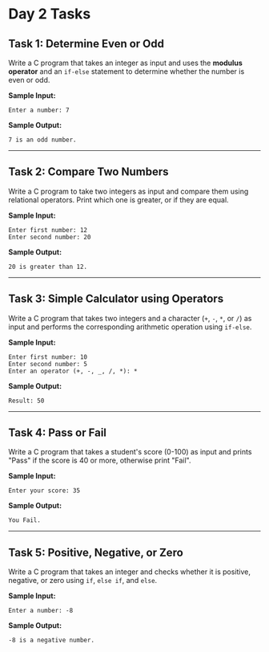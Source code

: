 # Day 2 Tasks

## Task 1: Determine Even or Odd

Write a C program that takes an integer as input and uses the **modulus operator** and an `if-else` statement to determine whether the number is even or odd.

**Sample Input:**

```
Enter a number: 7
```

**Sample Output:**

```
7 is an odd number.
```

---

## Task 2: Compare Two Numbers

Write a C program to take two integers as input and compare them using relational operators. Print which one is greater, or if they are equal.

**Sample Input:**

```
Enter first number: 12
Enter second number: 20
```

**Sample Output:**

```
20 is greater than 12.
```

---

## Task 3: Simple Calculator using Operators

Write a C program that takes two integers and a character (`+`, `-`, `*`, or `/`) as input and performs the corresponding arithmetic operation using `if-else`.

**Sample Input:**

```
Enter first number: 10
Enter second number: 5
Enter an operator (+, -, _, /, *): *
```

**Sample Output:**

```
Result: 50
```

---

## Task 4: Pass or Fail

Write a C program that takes a student's score (0-100) as input and prints "Pass" if the score is 40 or more, otherwise print "Fail".

**Sample Input:**

```
Enter your score: 35
```

**Sample Output:**

```
You Fail.
```

---

## Task 5: Positive, Negative, or Zero

Write a C program that takes an integer and checks whether it is positive, negative, or zero using `if`, `else if`, and `else`.

**Sample Input:**

```
Enter a number: -8
```

**Sample Output:**

```
-8 is a negative number.
```
